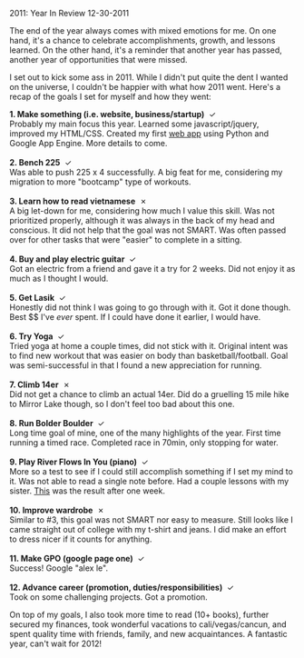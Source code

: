 2011: Year In Review
12-30-2011    

The end of the year always comes with mixed emotions for me. On one hand, it's a chance to celebrate accomplishments, growth, and lessons learned. On the other hand, it's a reminder that another year has passed, another year of opportunities that were missed.

I set out to kick some ass in 2011. While I didn't put quite the dent I wanted on the universe, I couldn't be happier with what how 2011 went. Here's a recap of the goals I set for myself and how they went:

<b>1. Make something (i.e. website, business/startup)</b> &nbsp;&#x2713;<br />
Probably my main focus this year. Learned some javascript/jquery, improved my HTML/CSS. Created my first <a href="http://wwww.feedblast.me/">web app</a> using Python and Google App Engine. More details to come.<br />
<br />
<b>2. Bench 225</b> &nbsp;&#x2713;<br />
Was able to push 225 x 4 successfully. A big feat for me, considering my migration to more "bootcamp" type of workouts.<br />
<br />
<b>3. Learn how to read vietnamese</b> &nbsp;&#x2717;<br />
A big let-down for me, considering how much I value this skill. Was not prioritized properly, although it was always in the back of my head and conscious. It did not help that the goal was not SMART. Was often passed over for other tasks that were "easier" to complete in a sitting.<br /> 
<br />
<b>4. Buy and play electric guitar</b> &nbsp;&#x2713;<br />
Got an electric from a friend and gave it a try for 2 weeks. Did not enjoy it as much as I thought I would.<br />
<br />
<b>5. Get Lasik</b> &nbsp;&#x2713;<br />
Honestly did not think I was going to go through with it. Got it done though. Best $$ I've <i>ever</i> spent. If I could have done it earlier, I would have.<br />
<br />
<b>6. Try Yoga</b> &nbsp;&#x2713;<br />
Tried yoga at home a couple times, did not stick with it. Original intent was to find new workout that was easier on body than basketball/football. Goal was semi-successful in that I found a new appreciation for running.<br />
<br />
<b>7. Climb 14er</b> &nbsp;&#x2717;<br />
Did not get a chance to climb an actual 14er. Did do a gruelling 15 mile hike to Mirror Lake though, so I don't feel too bad about this one.<br />
<br />
<b>8. Run Bolder Boulder</b> &nbsp;&#x2713;<br />
Long time goal of mine, one of the many highlights of the year. First time running a timed race. Completed race in 70min, only stopping for water.<br />
<br />
<b>9. Play River Flows In You (piano)</b> &nbsp;&#x2713;<br />
More so a test to see if I could still accomplish something if I set my mind to it. Was not able to read a single note before. Had a couple lessons with my sister. <a href="http://www.youtube.com/watch?feature=player_embedded&v=WCnEPWS-5sE">This</a> was the result after one week.<br />
<br />
<b>10. Improve wardrobe</b> &nbsp;&#x2717;<br />
Similar to #3, this goal was not SMART nor easy to measure. Still looks like I came straight out of college with my t-shirt and jeans. I did make an effort to dress nicer if it counts for anything.<br />
<br />
<b>11. Make GPO (google page one)</b> &nbsp;&#x2713;<br />
Success! Google "alex le".<br />
<br />
<b>12. Advance career (promotion, duties/responsibilities)</b> &nbsp;&#x2713;<br />
Took on some challenging projects. Got a promotion.<br />


On top of my goals, I also took more time to read (10+ books), further secured my finances, took wonderful vacations to cali/vegas/cancun, and spent quality time with friends, family, and new acquaintances. A fantastic year, can't wait for 2012!
